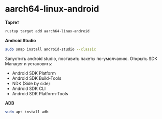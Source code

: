 # aarch64-linux-android

**Таргет**

```bash
rustup target add aarch64-linux-android
```

**Android Studio**

```bash
sudo snap install android-studio --classic
```

Запустить android studio, поставить пакеты по-умолчанию. Открыть SDK Manager и установить:

- Android SDK Platform
- Android SDK Build-Tools
- NDK (Side by side)
- Android SDK CLI
- Android SDK Platform-Tools

**ADB**

```bash
sudo apt install adb
```
